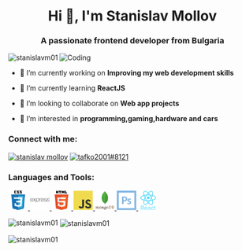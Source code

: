 <!-- ![MasterHead](https://www.icegif.com/wp-content/uploads/2022/01/icegif-170.gif) -->
<h1 align="center">Hi 👋, I'm Stanislav Mollov</h1>
<h3 align="center">A passionate frontend developer from Bulgaria</h3>
<img align="right" alt="Coding" width="400" src="https://cdn.dribbble.com/users/1162077/screenshots/3848914/programmer.gif"/>

<p align="left"> <img src="https://komarev.com/ghpvc/?username=stanislavm01&label=Profile%20views&color=0e75b6&style=flat" alt="stanislavm01" /> </p>

- 🔭 I’m currently working on **Improving my web development skills**

- 🌱 I’m currently learning **ReactJS**

- 👯 I’m looking to collaborate on **Web app projects**

- 👀 I’m interested in **programming,gaming,hardware and cars**

<h3 align="left">Connect with me:</h3>
<p align="left">
<a href="https://fb.com/StanislavGP/" target="blank"><img align="center" src="https://raw.githubusercontent.com/rahuldkjain/github-profile-readme-generator/master/src/images/icons/Social/facebook.svg" alt="stanislav mollov" height="30" width="40" /></a>
<a href="https://discord.gg/tafko2001#8121" target="blank"><img align="center" src="https://raw.githubusercontent.com/rahuldkjain/github-profile-readme-generator/master/src/images/icons/Social/discord.svg" alt="tafko2001#8121" height="30" width="40" /></a>
</p>

<h3 align="left">Languages and Tools:</h3>
<p align="left"> <a href="https://www.w3schools.com/css/" target="_blank" rel="noreferrer"> <img src="https://raw.githubusercontent.com/devicons/devicon/master/icons/css3/css3-original-wordmark.svg" alt="css3" width="40" height="40"/> </a> <a href="https://expressjs.com" target="_blank" rel="noreferrer"> <img src="https://raw.githubusercontent.com/devicons/devicon/master/icons/express/express-original-wordmark.svg" alt="express" width="40" height="40"/> </a> <a href="https://www.w3.org/html/" target="_blank" rel="noreferrer"> <img src="https://raw.githubusercontent.com/devicons/devicon/master/icons/html5/html5-original-wordmark.svg" alt="html5" width="40" height="40"/> </a> <a href="https://developer.mozilla.org/en-US/docs/Web/JavaScript" target="_blank" rel="noreferrer"> <img src="https://raw.githubusercontent.com/devicons/devicon/master/icons/javascript/javascript-original.svg" alt="javascript" width="40" height="40"/> </a> <a href="https://www.mongodb.com/" target="_blank" rel="noreferrer"> <img src="https://raw.githubusercontent.com/devicons/devicon/master/icons/mongodb/mongodb-original-wordmark.svg" alt="mongodb" width="40" height="40"/> </a> <a href="https://www.photoshop.com/en" target="_blank" rel="noreferrer"> <img src="https://raw.githubusercontent.com/devicons/devicon/master/icons/photoshop/photoshop-line.svg" alt="photoshop" width="40" height="40"/> </a> <a href="https://reactjs.org/" target="_blank" rel="noreferrer"> <img src="https://raw.githubusercontent.com/devicons/devicon/master/icons/react/react-original-wordmark.svg" alt="react" width="40" height="40"/> </a> </p>

<p><img align="left" src="https://github-readme-stats.vercel.app/api/top-langs?username=stanislavm01&show_icons=true&locale=en&layout=compact" alt="stanislavm01" /></p>

<p>&nbsp;<img align="center" src="https://github-readme-stats.vercel.app/api?username=stanislavm01&show_icons=true&locale=en" alt="stanislavm01" /></p>

<p><img align="center" src="https://github-readme-streak-stats.herokuapp.com/?user=stanislavm01&" alt="stanislavm01" /></p>
